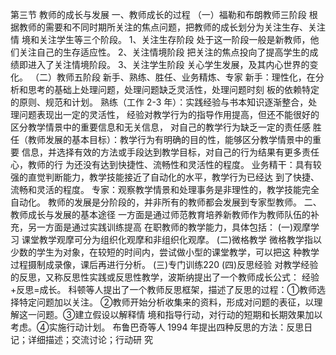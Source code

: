 第三节 教师的成长与发展
一、教师成长的过程
（一）福勒和布朗教师三阶段
根据教师的需要和不同时期所关注的焦点问题，把教师的成长划分为关注生存、关注情
境和关注学生等三个阶段。
1、关注生存阶段
处于这一阶段一般是新教师，他们关注自己的生存适应性。
2、关注情境阶段
把关注的焦点投向了提高学生的成绩即进入了关注情境阶段。
3、关注学生阶段
关心学生发展，及其内心世界的变化。
（二）教师五阶段
新手、熟练、胜任、业务精炼、专家
新手：理性化，在分析和思考的基础上处理问题，处理问题缺乏灵活性，处理问题时刻
板的依赖特定的原则、规范和计划。
熟练（工作 2-3 年）：实践经验与书本知识逐渐整合，处理问题表现出一定的灵活性，
经验对教学行为的指导作用提高，但还不能很好的区分教学情景中的重要信息和无关信息，
对自己的教学行为缺乏一定的责任感
胜任（教师发展的基本目标）：教学行为有明确的目的性，能够区分教学情景中的重要
信息，并选择有效的方法或手段达到教学目标，对自己的行为结果有更多责任心，教师的行
为还没有达到快捷性、流畅性和灵活性的程度。
业务精干：具有较强的直觉判断能力，教学技能接近了自动化的水平，教学行为已经达
到了快捷、流畅和灵活的程度。
专家：观察教学情景和处理事务是非理性的，教学技能完全自动化。
教师的发展是分阶段的，并非所有的教师都会发展到专家型教师。
二、教师成长与发展的基本途径
一方面是通过师范教育培养新教师作为教师队伍的补充，另一方面是通过实践训练提高
在职教师的教学能力，具体包括：
(一)观摩学习
课堂教学观摩可分为组织化观摩和非组织化观摩。
(二)微格教学
微格教学指以少数的学生为对象，在较短的时间内，尝试做小型的课堂教学，可以把这
种教学过程摄制成录像，课后再进行分析。
(三)专门训练220
(四)反思经验
对教学经验的反思，又称反思性实践或反思性教学，波斯纳提出了一个教师成长公式：
经验+反思=成长。
科顿等人提出了一个教师反思框架，描述了反思的过程：①教师选择特定问题加以关注。
②教师开始分析收集来的资料，形成对问题的表征，以理解这一问题。③建立假设以解释情
境和指导行动，对行动的短期和长期效果加以考虑。④实施行动计划。
布鲁巴奇等人 1994 年提出四种反思的方法：反思日记；详细描述；交流讨论；行动研
究